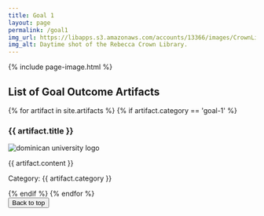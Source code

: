 ```yaml
---
title: Goal 1
layout: page
permalink: /goal1
img_url: https://libapps.s3.amazonaws.com/accounts/13366/images/CrownLibraryBanner5.jpg
img_alt: Daytime shot of the Rebecca Crown Library.
---
```

{% include page-image.html %}

<h2>List of Goal Outcome Artifacts</h2>
{% for artifact in site.artifacts %}
{% if artifact.category == 'goal-1' %}
<h3>{{ artifact.title }}</h3>
<p><img src="{{ artifact.image }}" alt="dominican university logo"/></p>
<p>{{ artifact.content }}</p>
<p>Category: {{ artifact.category }}</p>
{% endif %}
{% endfor %}

<div class="myButton">
<form>
    <input type="BUTTON" value="Back to top" onclick="window.location.href='#top'">
</form>
</div>

